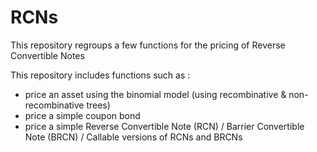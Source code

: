 # RCNs
This repository regroups a few functions for the pricing of Reverse Convertible Notes 

This repository includes functions such as :
* price an asset using the binomial model (using recombinative & non-recombinative trees)
* price a simple coupon bond
* price a simple Reverse Convertible Note (RCN) / Barrier Convertible Note (BRCN) / Callable versions of RCNs and BRCNs
